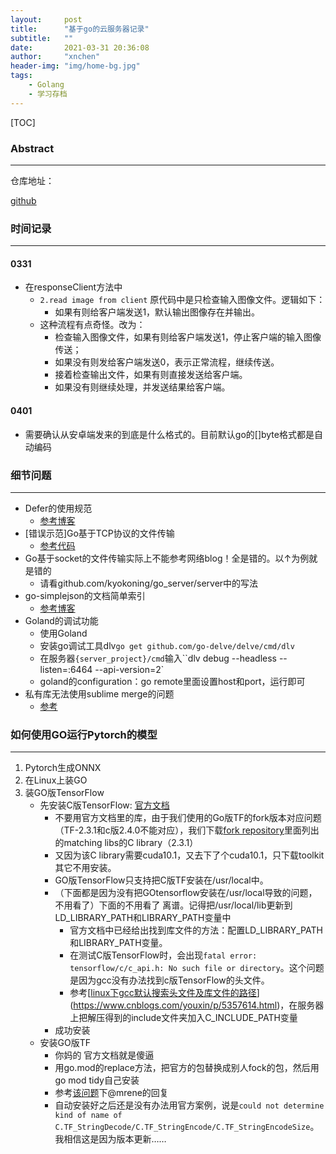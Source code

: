 ```yaml
---
layout:     post
title:      "基于go的云服务器记录"
subtitle:   ""
date:       2021-03-31 20:36:08
author:     "xnchen"
header-img: "img/home-bg.jpg"
tags:
    - Golang
    - 学习存档
---
```


[TOC]

### Abstract

---


仓库地址：

[github](https://github.com/Kyokoning/go_server)

### 时间记录

---

#### 0331

- 在responseClient方法中
  - `2.read image from client` 原代码中是只检查输入图像文件。逻辑如下：
    - 如果有则给客户端发送1，默认输出图像存在并输出。
  - 这种流程有点奇怪。改为：
    - 检查输入图像文件，如果有则给客户端发送1，停止客户端的输入图像传送；
    - 如果没有则发给客户端发送0，表示正常流程，继续传送。
    - 接着检查输出文件，如果有则直接发送给客户端。
    - 如果没有则继续处理，并发送结果给客户端。

#### 0401

- 需要确认从安卓端发来的到底是什么格式的。目前默认go的[]byte格式都是自动编码

### 细节问题

---

- Defer的使用规范
  - [参考博客](https://blog.csdn.net/weixin_40165163/article/details/92422524)
- [错误示范]Go基于TCP协议的文件传输
  - [参考代码](https://studygolang.com/articles/22198)
- Go基于socket的文件传输实际上不能参考网络blog！全是错的。以↑为例就是错的
  - 请看github.com/kyokoning/go_server/server中的写法
- go-simplejson的文档简单索引
  - [参考博客](https://www.cnblogs.com/wanghui-garcia/p/10432185.html)
- Goland的调试功能
  - 使用Goland
  - 安装go调试工具dlv`go get github.com/go-delve/delve/cmd/dlv`
  - 在服务器`{server_project}/cmd`输入``dlv debug --headless --listen=:6464 --api-version=2`
  - goland的configuration：go remote里面设置host和port，运行即可
- 私有库无法使用sublime merge的问题
  - [参考](https://apple.stackexchange.com/questions/48502/how-can-i-permanently-add-my-ssh-private-key-to-keychain-so-it-is-automatically)

### 如何使用GO运行Pytorch的模型

---

1. Pytorch生成ONNX
2. 在Linux上装GO
3. 装GO版TensorFlow
   - 先安装C版TensorFlow: [官方文档](https://www.tensorflow.org/install/lang_c?hl=zh-cn)
     - 不要用官方文档里的库，由于我们使用的Go版TF的fork版本对应问题（TF-2.3.1和c版2.4.0不能对应），我们下载[fork repository](https://github.com/zia-ai/tensorflow-go)里面列出的matching libs的C library（2.3.1）
     - 又因为该C library需要cuda10.1，又去下了个cuda10.1，只下载toolkit其它不用安装。
     - GO版TensorFlow只支持把C版TF安装在/usr/local中。
     - （下面都是因为没有把GOtensorflow安装在/usr/local导致的问题，不用看了）下面的不用看了 离谱。记得把/usr/local/lib更新到LD_LIBRARY_PATH和LIBRARY_PATH变量中
       - 官方文档中已经给出找到库文件的方法：配置LD_LIBRARY_PATH和LIBRARY_PATH变量。
       - 在测试C版TensorFlow时，会出现`fatal error: tensorflow/c/c_api.h: No such file or directory`。这个问题是因为gcc没有办法找到c版TensorFlow的头文件。
       - 参考[[linux下gcc默认搜索头文件及库文件的路径](https://www.cnblogs.com/youxin/p/5357614.html)](https://www.cnblogs.com/youxin/p/5357614.html)，在服务器上把解压得到的include文件夹加入C_INCLUDE_PATH变量
     - 成功安装
   - 安装GO版TF	
     - 你妈的 官方文档就是傻逼
     - 用go.mod的replace方法，把官方的包替换成别人fock的包，然后用go mod tidy自己安装
     - 参考[该问题](https://github.com/tensorflow/tensorflow/issues/41808)下@mrene的回复
     - 自动安装好之后还是没有办法用官方案例，说是`could not determine kind of name of C.TF_StringDecode/C.TF_StringEncode/C.TF_StringEncodeSize`。我相信这是因为版本更新……

  

